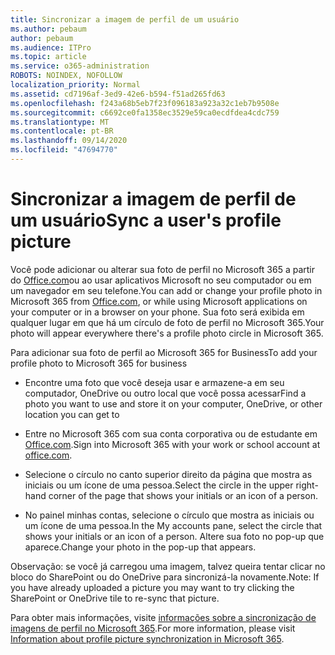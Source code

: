 ```yaml
---
title: Sincronizar a imagem de perfil de um usuário
ms.author: pebaum
author: pebaum
ms.audience: ITPro
ms.topic: article
ms.service: o365-administration
ROBOTS: NOINDEX, NOFOLLOW
localization_priority: Normal
ms.assetid: cd7196af-3ed9-42e6-b594-f51ad265fd63
ms.openlocfilehash: f243a68b5eb7f23f096183a923a32c1eb7b9508e
ms.sourcegitcommit: c6692ce0fa1358ec3529e59ca0ecdfdea4cdc759
ms.translationtype: MT
ms.contentlocale: pt-BR
ms.lasthandoff: 09/14/2020
ms.locfileid: "47694770"
---
```

# <a name="sync-a-users-profile-picture"></a><span data-ttu-id="6230b-102">Sincronizar a imagem de perfil de um usuário</span><span class="sxs-lookup"><span data-stu-id="6230b-102">Sync a user's profile picture</span></span>

<span data-ttu-id="6230b-103">Você pode adicionar ou alterar sua foto de perfil no Microsoft 365 a partir do [Office.com](https://www.office.com)ou ao usar aplicativos Microsoft no seu computador ou em um navegador em seu telefone.</span><span class="sxs-lookup"><span data-stu-id="6230b-103">You can add or change your profile photo in Microsoft 365 from [Office.com](https://www.office.com), or while using Microsoft applications on your computer or in a browser on your phone.</span></span> <span data-ttu-id="6230b-104">Sua foto será exibida em qualquer lugar em que há um círculo de foto de perfil no Microsoft 365.</span><span class="sxs-lookup"><span data-stu-id="6230b-104">Your photo will appear everywhere there's a profile photo circle in Microsoft 365.</span></span>

<span data-ttu-id="6230b-105">Para adicionar sua foto de perfil ao Microsoft 365 for Business</span><span class="sxs-lookup"><span data-stu-id="6230b-105">To add your profile photo to Microsoft 365 for business</span></span>

- <span data-ttu-id="6230b-106">Encontre uma foto que você deseja usar e armazene-a em seu computador, OneDrive ou outro local que você possa acessar</span><span class="sxs-lookup"><span data-stu-id="6230b-106">Find a photo you want to use and store it on your computer, OneDrive, or other location you can get to</span></span>

- <span data-ttu-id="6230b-107">Entre no Microsoft 365 com sua conta corporativa ou de estudante em [Office.com](https://www.office.com).</span><span class="sxs-lookup"><span data-stu-id="6230b-107">Sign into Microsoft 365 with your work or school account at [office.com](https://www.office.com).</span></span>

- <span data-ttu-id="6230b-108">Selecione o círculo no canto superior direito da página que mostra as iniciais ou um ícone de uma pessoa.</span><span class="sxs-lookup"><span data-stu-id="6230b-108">Select the circle in the upper right-hand corner of the page that shows your initials or an icon of a person.</span></span>

- <span data-ttu-id="6230b-109">No painel minhas contas, selecione o círculo que mostra as iniciais ou um ícone de uma pessoa.</span><span class="sxs-lookup"><span data-stu-id="6230b-109">In the My accounts pane, select the circle that shows your initials or an icon of a person.</span></span> <span data-ttu-id="6230b-110">Altere sua foto no pop-up que aparece.</span><span class="sxs-lookup"><span data-stu-id="6230b-110">Change your photo in the pop-up that appears.</span></span>

<span data-ttu-id="6230b-111">Observação: se você já carregou uma imagem, talvez queira tentar clicar no bloco do SharePoint ou do OneDrive para sincronizá-la novamente.</span><span class="sxs-lookup"><span data-stu-id="6230b-111">Note: If you have already uploaded a picture you may want to try clicking the SharePoint or OneDrive tile to re-sync that picture.</span></span>

<span data-ttu-id="6230b-112">Para obter mais informações, visite [informações sobre a sincronização de imagens de perfil no Microsoft 365](https://support.office.com/article/information-about-profile-picture-synchronization-in-office-365-20594d76-d054-4af4-a660-401133e3d48a).</span><span class="sxs-lookup"><span data-stu-id="6230b-112">For more information, please visit [Information about profile picture synchronization in Microsoft 365](https://support.office.com/article/information-about-profile-picture-synchronization-in-office-365-20594d76-d054-4af4-a660-401133e3d48a).</span></span>
